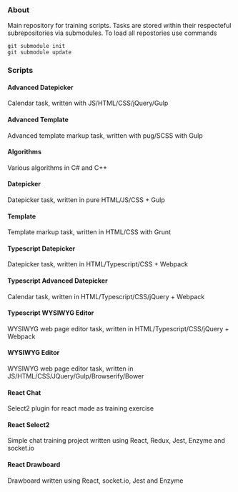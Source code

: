 ### About

Main repository for training scripts. Tasks are stored within their respecteful subrepositories via submodules.
To load all repostories use commands

```
git submodule init
git submodule update
```

### Scripts

#### Advanced Datepicker

Calendar task, written with JS/HTML/CSS/jQuery/Gulp

#### Advanced Template

Advanced template markup task, written with pug/SCSS with Gulp

#### Algorithms

Various algorithms in C# and C++

#### Datepicker

Datepicker task, written in pure HTML/JS/CSS + Gulp

#### Template

Template markup task, written in HTML/CSS with Grunt

#### Typescript Datepicker

Datepicker task, written in HTML/Typescript/CSS + Webpack

#### Typescript Advanced Datepicker

Calendar task, written in HTML/Typescript/CSS/jQuery + Webpack

#### Typescript WYSIWYG Editor

WYSIWYG web page editor task, written in HTML/Typescript/CSS/jQuery + Webpack

#### WYSIWYG Editor

WYSIWYG web page editor task, written in JS/HTML/CSS/JQuery/Gulp/Browserify/Bower

#### React Chat

Select2 plugin for react made as training exercise

#### React Select2

Simple chat training project written using React, Redux, Jest, Enzyme and socket.io

#### React Drawboard

Drawboard written using React, socket.io, Jest and Enzyme